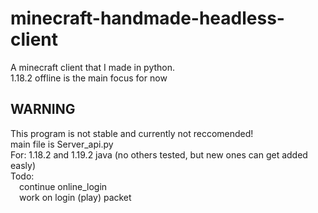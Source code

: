 # minecraft-handmade-headless-client
A minecraft client that I made in python.<br/>
1.18.2 offline is the main focus for now
<br/><h2>WARNING</h2> This program is not stable and currently not reccomended!
<br/>main file is Server_api.py
<br/>For: 1.18.2 and 1.19.2 java (no others tested, but new ones can get added easly)
<br/>Todo: 
<br/>&emsp;continue online_login
<br/>&emsp;work on login (play) packet
